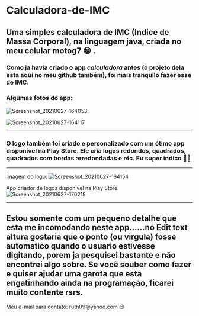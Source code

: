# Calculadora-de-IMC

## Uma simples calculadora de IMC (Indice de Massa Corporal), na linguagem java, criada no meu celular motog7 😁 . 

### Como ja havia criado o app ***calculadora***  antes (o projeto dela esta aqui no meu github também), foi mais tranquilo fazer esse de IMC.


### Algumas fotos do app:


![Screenshot_20210627-164053](Screenshot_20210627-164053.png)

![Screenshot_20210627-164117](Screenshot_20210627-164117.png)


----

### O logo também foi criado e personalizado com um ótimo app disponível na Play Store. Ele cria logos redondos, quadrados, quadrados com bordas arredondadas e etc. Eu super indico 👍🏻

----

Imagem do logo:
![Screenshot_20210627-164154](Screenshot_20210627-164154.png)

App criador de logos disponivel na Play Store:
![Screenshot_20210627-170218](Screenshot_20210627-170218.png)

----

## Estou somente com um pequeno detalhe que esta me incomodando neste app......no Edit text altura gostaria que o ponto (ou virgula) fosse automatico quando o usuario estivesse digitando, porem ja pesquisei bastante e não encontrei algo sobre. Se você souber como fazer e quiser ajudar uma garota que esta engatinhando ainda na programação, ficarei muito contente rsrs. 
Meu e-mail para contato: ruth09@yahoo.com  😊
